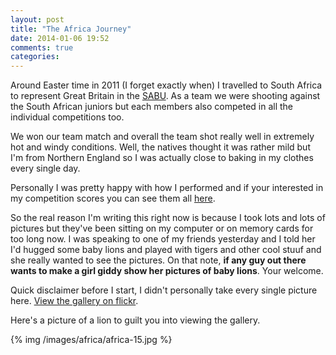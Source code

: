 ```yaml
---
layout: post
title: "The Africa Journey"
date: 2014-01-06 19:52
comments: true
categories:
---
```


Around Easter time in 2011 (I forget exactly when) I travelled to South Africa to represent
Great Britain in the [SABU](http://www.sabisley.com/). As a team we were shooting against the South African
juniors but each members also competed in all the individual competitions too.

We won our team match and overall the team shot really well in extremely hot and windy conditions. Well, the natives
thought it was rather mild but I'm from Northern England so I was actually close to baking in my clothes every single day.

Personally I was pretty happy with how I performed and
if your interested in my competition scores you can see them all [here](http://www.ccrs.org.uk/_webedit/uploaded-files/All%20Files/GB%20U19/GBU19%20Full%20Scores%202011.pdf).

So the real reason I'm writing this right now is because I took lots and lots of pictures but they've been sitting on my computer or on memory cards for too long now.
I was speaking to one of my friends yesterday and I told her I'd hugged some baby lions and played with tigers and other cool stuuf and she really wanted to see the pictures.
On that note, **if any guy out there wants to make a girl giddy show her pictures of baby lions**. Your welcome.

Quick disclaimer before I start, I didn't personally take every single picture here. [View the gallery on flickr](http://www.flickr.com/photos/113654463@N04/).

Here's a picture of a lion to guilt you into viewing the gallery.

{% img /images/africa/africa-15.jpg %}




